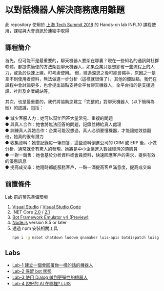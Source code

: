 # 以對話機器人解決商務應用難題

此 repository 使用於 [上海 Tech Summit 2018](https://www.microsoft.com/china/techsummit/2018/) 的 Hands-on lab INFL10 課程使用，課程與大會資訊於連結中取得

## 課程簡介

首先，但可能不是最重要的，聊天機器人要架在哪裏？現在一些知名的通訊與社群軟體，都提供簡便的方法架設聊天機器人，如果企業只是想節省一些流程上的人力，或急於快速上線，可考慮使用。
但，經過深思之後可能會縮手，原因之一是拿不到使用者資料，無法做進一步分析（這樣就很傷了），其他的優缺點，我們在課程中會討論更多，也會提出論點支持全平台聊天機器人，全平台指的是支援通訊、社群及企業網站等。

其次，也是最重要的，我們將協助您建立「完整的」對聊天機器人（以下簡稱為她）的認識，包括：

●	減少客服人力：她可以幫忙回答大量常見、重複的問題  
●	與真人合作：她會將無法回答的問題，記錄並轉給真人處理  
●	訓練真人與她合作：企業可能沒想過，真人必須要懂機器，才能讓她效益翻倍，她真的很有潛力  
●	收集資料：她會記錄每一筆問答，這些資料倒進公司的 CRM 或 ERP 後，小做分析，通常就會有驚人的發現，她將是中小企業進入數據經濟的領航員  
●	一對一銷售：她會基於分析資料或會員資料，快速回應客戶的需求，提供有效的優惠訊息  
●	提高成交率：她隨時都能服務客戶，一點一滴提高客戶滿意度，提高成交率  


## 前置條件

Lab 前的預先準備環境

1. [Visual Studio](https://visualstudio.microsoft.com/zh-hant/downloads/) / [Visual Studio Code](https://code.visualstudio.com/Download)
2. .NET Core [2.0](https://www.microsoft.com/net/download/dotnet-core/2.0) / [2.1](https://www.microsoft.com/net/download/dotnet-core/2.1)
3. [Bot Framework Emulator v4 (Preview)](https://github.com/Microsoft/BotFramework-Emulator/releases)
4. [Node.js](https://nodejs.org/en/download/) version 8.5 or later
5. 透過 npm 安裝相關工具  
   ```sh
   npm i -g msbot chatdown ludown qnamaker luis-apis botdispatch luisgen
   ```

## Labs

- [Lab-1 建立一個會回覆你一樣的話的機器人](Lab-1.md)
- [Lab-2 保留 bot 狀態](Lab-2.md)
- [Lab-3 使用 Dialog 做到更彈性的機器人](Lab-3.md)
- [Lab-4 說好的 AI 在哪裡? LUIS](Lab-4.md)
